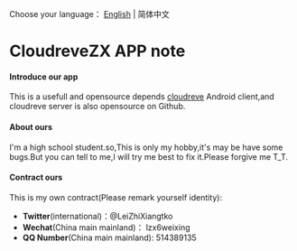 Choose your language： [English](README.en.md) | 简体中文
# CloudreveZX APP note

#### Introduce our app
This is a usefull and opensource depends [cloudreve](https://github.com/cloudreve/Cloudreve) Android client,and cloudreve server is also opensource on Github.
#### About ours 
I'm a high school student.so,This is only my hobby,it's may be have some bugs.But you can tell to me,I will try me best to fix it.Please forgive me T_T.
#### Contract ours
This is my own contract(Please remark yourself identity):
* **Twitter**(international)：@LeiZhiXiangtko
* **Wechat**(China main mainland)： lzx6weixing
* **QQ Number**(China main mainland): 514389135